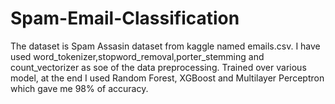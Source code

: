 # Spam-Email-Classification
The dataset is Spam Assasin dataset from kaggle named emails.csv.
I have used word_tokenizer,stopword_removal,porter_stemming and count_vectorizer as soe of the data preprocessing.
Trained over various model, at the end I used Random Forest, XGBoost and Multilayer Perceptron which gave me 98% of accuracy.
